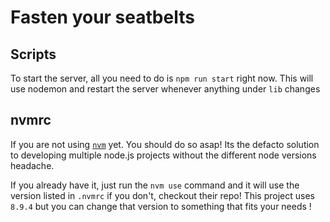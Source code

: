 # Fasten your seatbelts

## Scripts

To start the server, all you need to do is `npm run start` right now. This will use nodemon and restart the server whenever anything under `lib` changes


## nvmrc

If you are not using [`nvm`](https://github.com/creationix/nvm) yet. You should do so asap! Its the defacto solution to developing multiple node.js projects without the different node versions headache.

If you already have it, just run the `nvm use` command and it will use the version listed in `.nvmrc` if you don't, checkout their repo! This project uses `8.9.4` but you can change that version to something that fits your needs !